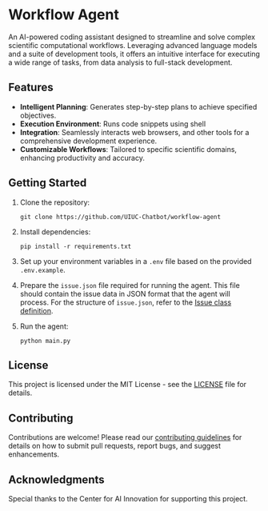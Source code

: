 # Workflow Agent
An AI-powered coding assistant designed to streamline and solve complex scientific computational workflows. Leveraging advanced language models and a suite of development tools, it offers an intuitive interface for executing a wide range of tasks, from data analysis to full-stack development.

## Features
- **Intelligent Planning**: Generates step-by-step plans to achieve specified objectives.
- **Execution Environment**: Runs code snippets using shell
- **Integration**: Seamlessly interacts web browsers, and other tools for a comprehensive development experience.
- **Customizable Workflows**: Tailored to specific scientific domains, enhancing productivity and accuracy.

## Getting Started
1. Clone the repository:
   ```
   git clone https://github.com/UIUC-Chatbot/workflow-agent
   ```
2. Install dependencies:
   ```
   pip install -r requirements.txt
   ```
3. Set up your environment variables in a `.env` file based on the provided `.env.example`.

4. Prepare the `issue.json` file required for running the agent. This file should contain the issue data in JSON format that the agent will process. For the structure of `issue.json`, refer to the [Issue class definition](type/issue.py).


5. Run the agent:
   ```
   python main.py
   ```

## License
This project is licensed under the MIT License - see the [LICENSE](LICENSE) file for details.

## Contributing
Contributions are welcome! Please read our [contributing guidelines](CONTRIBUTING.md) for details on how to submit pull requests, report bugs, and suggest enhancements.

## Acknowledgments
Special thanks to the Center for AI Innovation for supporting this project.
